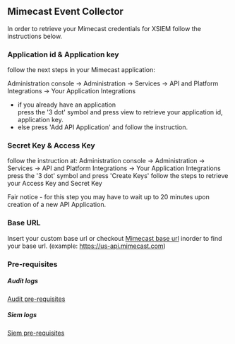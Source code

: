 ## Mimecast Event Collector  

In order to retrieve your Mimecast credentials for XSIEM follow the instructions below. 

### Application id & Application key 
follow the next steps in your Mimecast application:  

Administration console -> Administration -> Services -> 
API and Platform Integrations -> Your Application Integrations   
- if you already have an application  
press the '3 dot' symbol and press view to retrieve your application id,   
application key.   
- else press 'Add API Application' and follow the instruction.   
  
### Secret Key & Access Key 

follow the instruction at:
Administration console -> Administration -> Services -> 
API and Platform Integrations -> Your Application Integrations
press the '3 dot' symbol and press 'Create Keys' 
follow the steps to retrieve your Access Key and Secret Key

Fair notice - for this step you may have to wait up to 20 minutes upon creation of a new API Application.
  
  
### Base URL 

Insert your custom base url or checkout 
[Mimecast base url](https://integrations.mimecast.com/documentation/api-overview/global-base-urls/)
inorder to find your base url. (example: https://us-api.mimecast.com) 

### Pre-requisites

##### Audit logs 
[Audit pre-requisites](https://integrations.mimecast.com/documentation/endpoint-reference/logs-and-statistics/get-audit-events/#:~:text=Sample%20Code-,Pre,-%2Drequisites)

##### Siem logs
[Siem pre-requisites](https://integrations.mimecast.com/documentation/endpoint-reference/logs-and-statistics/get-siem-logs/#description:~:text=in%20logs%27%20downloaded.-,Pre%2Drequisites,-The%20data%20served)
